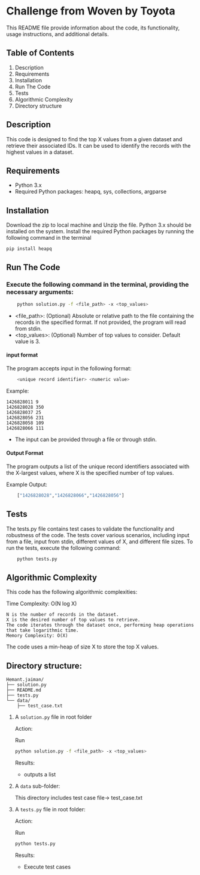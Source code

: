 # Challenge from Woven by Toyota

This README file provide information about the code, its functionality, usage instructions, and additional details.

## Table of Contents
1. Description
2. Requirements
3. Installation
4. Run The Code
5. Tests
6. Algorithmic Complexity
7. Directory structure

## Description

This code is designed to find the top X values from a given dataset and retrieve their associated IDs. It can be used to identify the records with the highest values in a dataset.

## Requirements
- Python 3.x
- Required Python packages: heapq, sys, collections, argparse




## Installation

Download the zip to local machine and Unzip the file.
Python 3.x should be installed on the system.
Install the required Python packages by running the following command in the terminal
```
pip install heapq

``` 




## Run The Code
### Execute the following command in the terminal, providing the necessary arguments:

```bash
    python solution.py -f <file_path> -x <top_values>

```
- <file_path>: (Optional) Absolute or relative path to the file containing the records in the specified format. If not provided, the program will read from stdin.
- <top_values>: (Optional) Number of top values to consider. Default value is 3.

#### input format
   The program accepts input in the following format:
```bash
    <unique record identifier> <numeric value>
```
Example:

    1426828011 9
    1426828028 350
    1426828037 25
    1426828056 231
    1426828058 109
    1426828066 111

- The input can be provided through a file or through stdin.

#### Output Format
The program outputs a list of the unique record identifiers associated with the X-largest values, where X is the specified number of top values.

Example Output:

```bash
    ["1426828028","1426828066","1426828056"]
```
## Tests
The tests.py file contains test cases to validate the functionality and robustness of the code. The tests cover various scenarios, including input from a file, input from stdin, different values of X, and different file sizes.
To run the tests, execute the following command:
```bash
    python tests.py
```

## Algorithmic Complexity

This code has the following algorithmic complexities:

Time Complexity: O(N log X)

    N is the number of records in the dataset.
    X is the desired number of top values to retrieve.
    The code iterates through the dataset once, performing heap operations that take logarithmic time.
    Memory Complexity: O(X)

The code uses a min-heap of size X to store the top X values.



## Directory structure:
```
Hemant.jaiman/
├── solution.py
├── README.md
├── tests.py
└── data/
    ├── test_case.txt
```

1. A `solution.py` file in root folder

    Action: 
    
    Run 
    ```bash
    python solution.py -f <file_path> -x <top_values>
    ```

    Results: 
    
    - outputs a list


2. A `data` sub-folder:

    This directory includes test case file-> test_case.txt



3. A `tests.py` file in root folder:

     Action: 
    
    Run 
    ```bash
    python tests.py
    ```

    Results: 
    
    - Execute test cases 

